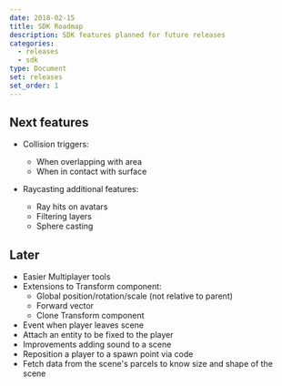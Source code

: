 ```yaml
---
date: 2018-02-15
title: SDK Roadmap
description: SDK features planned for future releases
categories:
  - releases
  - sdk
type: Document
set: releases
set_order: 1
---
```



## Next features

- Collision triggers:
	- When overlapping with area
	- When in contact with surface
	
- Raycasting additional features:
	- Ray hits on avatars
	- Filtering layers
	- Sphere casting

## Later

- Easier Multiplayer tools
- Extensions to Transform component:
	- Global position/rotation/scale (not relative to parent)
	- Forward vector
	- Clone Transform component
- Event when player leaves scene
- Attach an entity to be fixed to the player
- Improvements adding sound to a scene
- Reposition a player to a spawn point via code
- Fetch data from the scene's parcels to know size and shape of the scene
